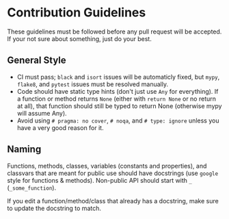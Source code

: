 # Contribution Guidelines
These guidelines must be followed before any pull request will be accepted. If your not sure about something, just do your best.

## General Style
 - CI must pass; `black` and `isort` issues will be automaticly fixed, but `mypy`, `flake8`, and `pytest` issues must be resolved manually.
 - Code should have static type hints (don't just use `Any` for everything). If a function or method returns `None` (either with `return None` or no return at all), that function should still be typed to return None (otherwise mypy will assume Any).
 - Avoid using `# pragma: no cover`, `# noqa`, and `# type: ignore` unless you have a very good reason for it.

## Naming
Functions, methods, classes, variables (constants and properties), and classvars that are meant for public use should have docstrings (use `google` style for functions & methods). Non-public API should start with `_` (`_some_function`).

If you edit a function/method/class that already has a docstring, make sure to update the docstring to match.
